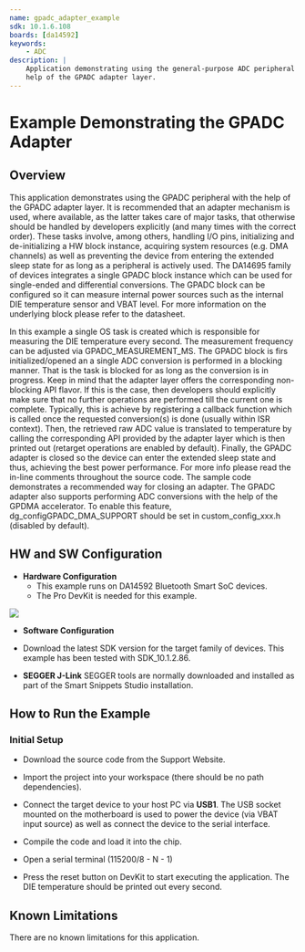 ```yaml
---
name: gpadc_adapter_example
sdk: 10.1.6.108
boards: [da14592]
keywords:
    - ADC
description: |
    Application demonstrating using the general-purpose ADC peripheral with the
    help of the GPADC adapter layer.
---
```


# Example Demonstrating the GPADC Adapter

## Overview

   This application demonstrates using the GPADC peripheral with the help of the GPADC adapter layer. It is recommended that an adapter mechanism is used, where available, as the latter takes care of major tasks, that otherwise should be handled by developers explicitly (and many times with the correct order). These tasks involve, among others, handling I/O pins, initializing and de-initializing a HW block instance, acquiring system resources (e.g. DMA channels) as well as preventing the device from entering the extended sleep state for as long as a peripheral is actively used. The DA14695 family of devices integrates a single GPADC block instance which can be used for single-ended and differential conversions. The GPADC block can be configured so it can measure internal power sources such as the internal DIE temperature sensor and VBAT level. For more information on the underlying block please refer to the datasheet.  

   In this example a single OS task is created which is responsible for measuring the DIE temperature every second. The measurement frequency can be adjusted via GPADC_MEASUREMENT_MS. The GPADC block is firs initialized/opened an a single ADC conversion is performed in a blocking manner. That is the task is blocked for as long as the conversion is in progress. Keep in mind that the adapter layer offers the corresponding non-blocking API flavor. If this is the case, then developers should explicitly make sure that no further operations are performed till the current one is complete. Typically, this is achieve by registering a callback function which is called once the requested conversion(s) is done (usually within ISR context). Then, the retrieved raw ADC value is translated to temperature by calling the corresponding API provided by the adapter layer which is then printed out (retarget operations are enabled by default). Finally, the GPADC adapter is closed so the device can enter the extended sleep state and thus, achieving the best power performance. For more info please read the in-line comments throughout the source code. The sample code demonstrates a recommended way for closing an adapter. The GPADC adapter also supports performing ADC conversions with the help of the GPDMA accelerator.  To enable this feature, dg_configGPADC_DMA_SUPPORT should be set in custom_config_xxx.h (disabled by default). 

## HW and SW Configuration

- **Hardware Configuration**
  - This example runs on DA14592 Bluetooth Smart SoC devices.
  - The Pro DevKit is needed for this example.

<img src="assets/DA1459x_MB_DB_PMM2.png" />  

- **Software Configuration**
- Download the latest SDK version for the target family of devices. This example has been tested with SDK_10.1.2.86.
  
- **SEGGER J-Link** SEGGER tools are normally downloaded and installed as part of the Smart Snippets Studio installation.

## How to Run the Example

### Initial Setup

- Download the source code from the Support Website.

- Import the project into your workspace (there should be no path dependencies).

- Connect the target device to your host PC via **USB1**. The USB socket mounted on the motherboard is used to power the device (via VBAT input source) as well as connect the device to the serial interface.

- Compile the code and load it into the chip.
- Open a serial terminal (115200/8 - N - 1)
- Press the reset button on DevKit to start executing the application. The DIE temperature should be printed out every second. 

## Known Limitations

There are no known limitations for this application.
